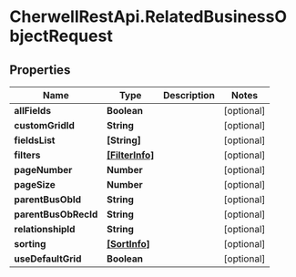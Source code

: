 # CherwellRestApi.RelatedBusinessObjectRequest

## Properties
Name | Type | Description | Notes
------------ | ------------- | ------------- | -------------
**allFields** | **Boolean** |  | [optional] 
**customGridId** | **String** |  | [optional] 
**fieldsList** | **[String]** |  | [optional] 
**filters** | [**[FilterInfo]**](FilterInfo.md) |  | [optional] 
**pageNumber** | **Number** |  | [optional] 
**pageSize** | **Number** |  | [optional] 
**parentBusObId** | **String** |  | [optional] 
**parentBusObRecId** | **String** |  | [optional] 
**relationshipId** | **String** |  | [optional] 
**sorting** | [**[SortInfo]**](SortInfo.md) |  | [optional] 
**useDefaultGrid** | **Boolean** |  | [optional] 


